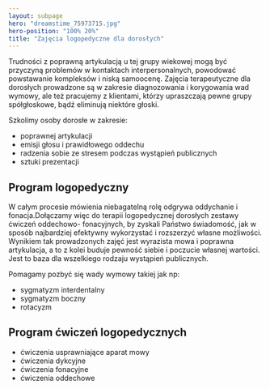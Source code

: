 ```yaml
---
layout: subpage
hero: "dreamstime_75973715.jpg"
hero-position: "100% 20%"
title: "Zajęcia logopedyczne dla dorosłych"
---
```


Trudności z poprawną artykulacją u tej grupy wiekowej  mogą być przyczyną problemów w kontaktach interpersonalnych, 
powodować powstawanie kompleksów i niską samoocenę. Zajęcia terapeutyczne dla dorosłych prowadzone 
są w zakresie diagnozowania i korygowania wad wymowy, ale też pracujemy z klientami, którzy upraszczają 
pewne grupy spółgłoskowe, bądź eliminują niektóre głoski. 

Szkolimy osoby dorosłe w zakresie:

- poprawnej artykulacji
- emisji głosu i prawidłowego oddechu
- radzenia sobie ze stresem podczas wystąpień publicznych
- sztuki prezentacji

## Program logopedyczny

W całym procesie mówienia niebagatelną rolę odgrywa oddychanie i fonacja.Dołączamy więc do terapii 
logopedycznej dorosłych zestawy ćwiczeń oddechowo- fonacyjnych, by zyskali Państwo świadomość, 
jak w sposób najbardziej efektywny wykorzystać  i rozszerzyć własne możliwości. Wynikiem tak 
prowadzonych zajęć jest wyrazista mowa i  poprawna artykulacja, a to z kolei buduje pewność siebie 
i poczucie własnej wartości. Jest to baza dla wszelkiego rodzaju wystąpień publicznych.

Pomagamy pozbyć się wady wymowy takiej jak np:

- sygmatyzm interdentalny
- sygmatyzm boczny
- rotacyzm


## Program ćwiczeń logopedycznych

- ćwiczenia usprawniające aparat mowy
- ćwiczenia dykcyjne
- ćwiczenia fonacyjne
- ćwiczenia oddechowe
